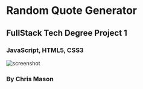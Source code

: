 # Random Quote Generator
## FullStack Tech Degree Project 1

### JavaScript, HTML5, CSS3

![screenshot](https://user-images.githubusercontent.com/15713718/32409342-c6c973c8-c1a1-11e7-9d9e-9b040464d8bc.png)

### By Chris Mason

